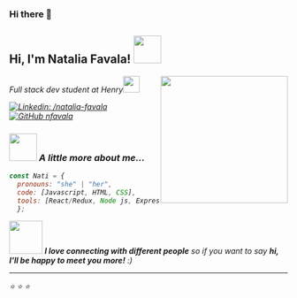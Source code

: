 ### Hi there 👋

<h2> Hi, I'm Natalia Favala! <img src="https://media.giphy.com/media/mGcNjsfWAjY5AEZNw6/giphy.gif" width="50"></h2>
<div margin-top="20px">
<img align='right' src="https://media3.giphy.com/media/8F3ahgDjOjEZ26pvP1/giphy.gif?cid=ecf05e47cf843ab97fd5f3069e4b7cae8c2da7e55777c696&rid=giphy.gif&ct=g" width="230">
<p><em>Full stack dev student at <a> Henry</a><img src="https://assets.soyhenry.com/assets/LOGO-HENRY-03.png" width="30"></br>
</div> 

[![Linkedin: /natalia-favala](https://img.shields.io/badge/-blue?style=flat-square&logo=Linkedin&logoColor=white&link=https://www.linkedin.com/in/natalia-favala/)](https://www.linkedin.com/in/natalia-favala/)
[![GitHub nfavala](https://img.shields.io/github/followers/nfavala?label=follow&style=social)](https://github.com/nfavala)


### <img src="https://media.giphy.com/media/VgCDAzcKvsR6OM0uWg/giphy.gif" width="50"> A little more about me...  

```javascript
const Nati = {
  pronouns: "she" | "her",
  code: [Javascript, HTML, CSS],
  tools: [React/Redux, Node js, Express js, Sequelize SQL],
  };
```

<img src="https://media.giphy.com/media/LnQjpWaON8nhr21vNW/giphy.gif" width="60"> <em><b>I love connecting with different people</b> so if you want to say <b>hi, I'll be happy to meet you more!</b> :)</em>

---

⭐️
⭐️
⭐️

